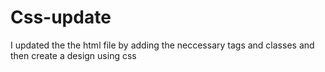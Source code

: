 # Css-update
 I updated the the html file by adding the neccessary tags and classes and then create a design using css
